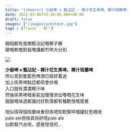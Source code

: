 ```yaml
---
title: '[cheers!] 少爺啤 x 甄沾記 - 椰汁花生黑啤、椰汁班蘭啤'
date: 2021-03-06T19:30:00.000+08:00
draft: false
images: ["/images/yckstout.jpg"]
tags : [flavor - 飲！]
---
```


細個都有食開甄沾記嘅椰子糖  
硬嘅軟嘅對我嚟講都冇咩大分別  

![](/images/yckstout.jpg)

**少爺啤 x 甄沾記 - 椰汁花生黑啤、椰汁班蘭啤**  
所以見到隻藍色啤酒已經好着迷  
加上係黑啤點諗都唔會伏嘅  
入口就有濃濃椰汁味  
然後係黑啤嘅香氣加慢慢滲出嚟嘅花生味  
甜甜嘅味道都幾討好飲落都有種歡悅嘅感覺    
  
唔似得得個班蘭味重但係唔知飲緊咩嗰罐紅色嘅咁  
pale ale但係真係好唔pale ale  
似飲緊汽水咁，感覺怪怪的...  

